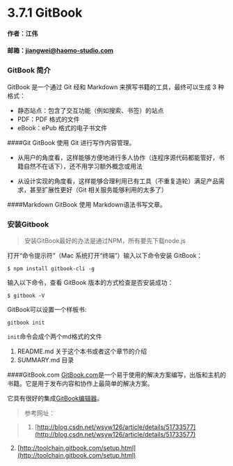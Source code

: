 # 3.7.1 GitBook

#### 作者：江伟

#### 邮箱：jiangwei@haomo-studio.com

### GitBook 简介

GitBook 是一个通过 Git 经和 Markdown 来撰写书籍的工具，最终可以生成 3 种格式：

* 静态站点：包含了交互功能（例如搜索、书签）的站点
* PDF：PDF 格式的文件
* eBook：ePub 格式的电子书文件

####Git
<span class="name">
GitBook 使用 Git 进行写作内容管理。
</span>

- 从用户的角度看，这样能够方便地进行多人协作（连程序源代码都能管好，书籍自然不在话下），还不用学习额外概念或用法

- 从设计实现的角度看，这样能够合理利用已有工具（不重复造轮）满足产品需求，甚至扩展性更好（Git 相关服务能够利用的太多了）

####Markdown
GitBook 使用 Markdown语法书写文章。



### 安装Gitbook

> 安装GitBook最好的办法是通过NPM，所有要先下载node.js

打开“命令提示符”（Mac 系统打开“终端”）输入以下命令安装 GitBook：

```
$ npm install gitbook-cli -g
```

输入以下命令，查看 GitBook 版本的方式检查是否安装成功：

```
$ gitbook -V
```
GitBook可以设置一个样板书:
```
gitbook init
```
``init``命令会成个两个md格式的文件

1. README.md   关于这个本书或者这个章节的介绍
2. SUMMARY.md  目录


####GitBook.com
[GitBook.com](https://www.gitbook.com)是一个易于使用的解决方案编写，出版和主机的书籍。它是用于发布内容和协作上最简单的解决方案。




它具有很好的集成[GitBook编辑器](https://www.gitbook.com/editor)。




>参考网址：

>1. [http://blog.csdn.net/wsyw126/article/details/51733577](http://blog.csdn.net/wsyw126/article/details/51733577)
2. [http://toolchain.gitbook.com/setup.html](http://toolchain.gitbook.com/setup.html)



